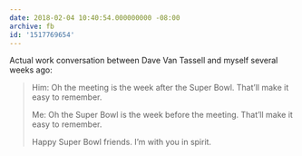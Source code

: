 ```yaml
---
date: 2018-02-04 10:40:54.000000000 -08:00
archive: fb
id: '1517769654'
---
```


Actual work conversation between Dave Van Tassell and myself several weeks ago:

> Him: Oh the meeting is the week after the Super Bowl. That’ll make it easy to remember. 
> 
> Me: Oh the Super Bowl is the week before the meeting. That’ll make it easy to remember. 
> 
> Happy Super Bowl friends. I’m with you in spirit.
